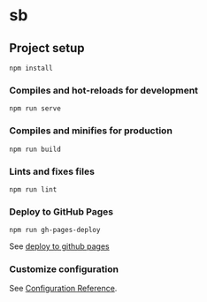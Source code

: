 # sb

## Project setup
```
npm install
```

### Compiles and hot-reloads for development
```
npm run serve
```

### Compiles and minifies for production
```
npm run build
```

### Lints and fixes files
```
npm run lint
```

### Deploy to GitHub Pages
```
npm run gh-pages-deploy
```
See [deploy to github pages](https://dev.to/rolanddoda/deploy-to-github-pages-like-a-pro-with-github-actions-4hdg)

### Customize configuration
See [Configuration Reference](https://cli.vuejs.org/config/).
